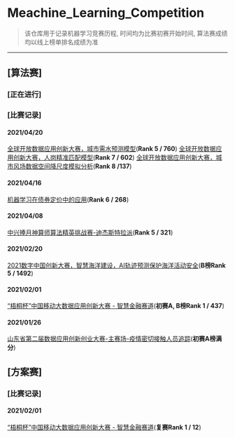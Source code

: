 # Meachine_Learning_Competition

> 该仓库用于记录机器学习竞赛历程, 时间均为比赛初赛开始时间, 算法赛成绩均以线上榜单排名成绩为准

---
## [算法赛]
### [正在进行]


### [比赛记录]
#### 2021/04/20
[全球开放数据应用创新大赛，城市需水预测模型](https://github.com/qhykwsw/SODIC-2021-Urban_Water)(**Rank 5 / 760**)
[全球开放数据应用创新大赛，人岗精准匹配模型](https://github.com/qhykwsw/SODIC-2021-Job_Match)(**Rank 7 / 602**)
[全球开放数据应用创新大赛，城市风场数据空间降尺度模拟分析](https://github.com/qhykwsw/SODIC-2021-Wind_field)(**Rank 8 /137**)
#### 2021/04/16
[机器学习在债券定价中的应用](https://github.com/qhykwsw/AIWIN-2021-Bond)(**Rank 6 / 268**)
#### 2021/04/08
[中兴捧月神算师算法精英挑战赛-迪杰斯特拉派](https://github.com/qhykwsw/ZTE-2021-Dijkstra)(**Rank 5 / 321**)
#### 2021/02/20
[2021数字中国创新大赛，智慧海洋建设，AI轨迹预测保护海洋活动安全](https://github.com/qhykwsw/ocean_tracking)(**B榜Rank 5 / 1492**)
#### 2021/02/01
[“梧桐杯”中国移动大数据应用创新大赛 - 智慧金融赛道](https://github.com/qhykwsw/wutong)(**初赛A, B榜Rank 1 / 437**)
#### 2021/01/26
[山东省第二届数据应用创新创业大赛-主赛场-疫情密切接触人员追踪](https://github.com/qhykwsw/people_tracking)(**初赛A榜满分**)


## [方案赛]
### [比赛记录]
#### 2021/02/01
[“梧桐杯”中国移动大数据应用创新大赛 - 智慧金融赛道](https://github.com/qhykwsw/wutong)(**复赛Rank 1 / 12**)
